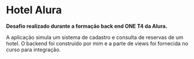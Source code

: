 # Hotel Alura

**Desafio realizado durante a formação back end ONE T4 da Alura.**

A aplicação simula um sistema de cadastro e consulta de reservas de um hotel. O backend foi construído por mim e a parte de views foi fornecida no curso para integração.
